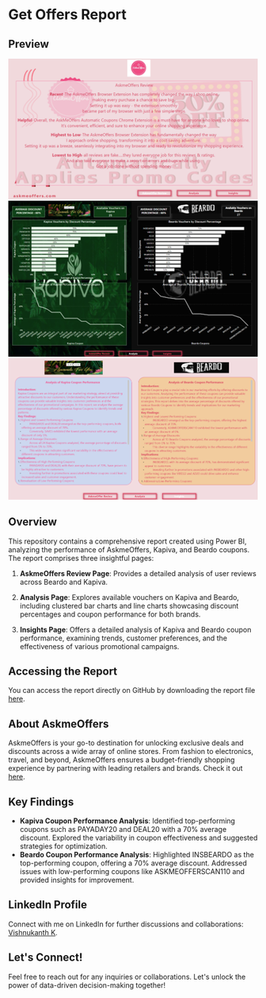 # Get Offers Report

## Preview
![Dashboard Preview](Screenshot%20(191).png)
![Dashboard Preview](Screenshot%20(192).png)
![Dashboard Preview](Screenshot%20(193).png)

## Overview
This repository contains a comprehensive report created using Power BI, analyzing the performance of AskmeOffers, Kapiva, and Beardo coupons. The report comprises three insightful pages:

1. **AskmeOffers Review Page**: Provides a detailed analysis of user reviews across Beardo and Kapiva.

2. **Analysis Page**: Explores available vouchers on Kapiva and Beardo, including clustered bar charts and line charts showcasing discount percentages and coupon performance for both brands.

3. **Insights Page**: Offers a detailed analysis of Kapiva and Beardo coupon performance, examining trends, customer preferences, and the effectiveness of various promotional campaigns.

## Accessing the Report
You can access the report directly on GitHub by downloading the report file [here](https://github.com/ViShNu-hub-bot/Get-Offers-Report).

## About AskmeOffers
AskmeOffers is your go-to destination for unlocking exclusive deals and discounts across a wide array of online stores. From fashion to electronics, travel, and beyond, AskmeOffers ensures a budget-friendly shopping experience by partnering with leading retailers and brands. Check it out [here](https://chromewebstore.google.com/detail/askmeoffers-automatic-pro/kmklnaljhcfcancckobnbafdhkbigfkk).

## Key Findings
- **Kapiva Coupon Performance Analysis**: Identified top-performing coupons such as PAYADAY20 and DEAL20 with a 70% average discount. Explored the variability in coupon effectiveness and suggested strategies for optimization.
- **Beardo Coupon Performance Analysis**: Highlighted INSBEARDO as the top-performing coupon, offering a 70% average discount. Addressed issues with low-performing coupons like ASKMEOFFERSCAN110 and provided insights for improvement.

## LinkedIn Profile
Connect with me on LinkedIn for further discussions and collaborations: [Vishnukanth K](https://www.linkedin.com/in/vishnukanth-k-a5552327b/).

## Let's Connect!
Feel free to reach out for any inquiries or collaborations. Let's unlock the power of data-driven decision-making together!

